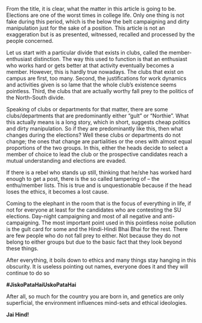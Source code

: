 <!-- TITLE: The North South Divide -->
<!-- SUBTITLE: - Vinith Bhandari -->

From the title, it is clear, what the matter in this article is going to be. Elections are one of the worst times in college life. Only one thing is not fake during this period, which is the below the belt campaigning and dirty manipulation just for the sake of a position. This article is not an exaggeration but is as presented, witnessed, recalled and processed by the people concerned.

Let us start with a particular divide that exists in clubs, called the member-enthusiast distinction. The way this used to function is that an enthusiast who works hard or gets better at that activity eventually becomes a member. However, this is hardly true nowadays. The clubs that exist on campus are first, too many. Second, the justifications for work dynamics and activities given is so lame that the whole club’s existence seems pointless. Third, the clubs that are actually worthy fall prey to the politics of the North-South divide.

Speaking of clubs or departments for that matter, there are some clubs/departments that are predominantly either “gult” or “Northie”. What this actually means is a long story, which in short, suggests cheap politics and dirty manipulation. So if they are predominantly like this, then what changes during the elections? Well these clubs or departments do not change; the ones that change are partialities or the ones with almost equal proportions of the two groups. In this, either the heads decide to select a member of choice to lead the club or the prospective candidates reach a mutual understanding and elections are evaded.

If there is a rebel who stands up still, thinking that he/she has worked hard enough to get a post, there is the so called tampering of – the enthu/member lists. This is true and is unquestionable because if the head loses the ethics, it becomes a lost cause.

Coming to the elephant in the room that is the focus of everything in life, if not for everyone at least for the candidates who are contesting the SU elections. Day-night campaigning and most of all negative and anti-campaigning. The most important point used in this pointless noise pollution is the gult card for some and the Hindi-Hindi Bhai Bhai for the rest. There are few people who do not fall prey to either. Not because they do not belong to either groups but due to the basic fact that they look beyond these things.

After everything, it boils down to ethics and many things stay hanging in this obscurity. It is useless pointing out names, everyone does it and they will continue to do so

**#JiskoPataHaiUskoPataHai**

After all, so much for the country you are born in, and genetics are only superficial, the environment influences mind-sets and ethical ideologies. 

**Jai Hind!**